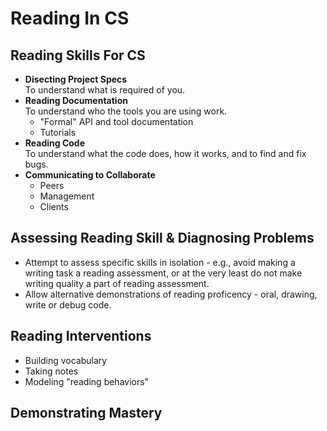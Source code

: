 # Reading In CS

## Reading Skills For CS

* **Disecting Project Specs**  
To understand what is required of you.
* **Reading Documentation**  
To understand who the tools you are using work.
  - "Formal" API and tool documentation
  - Tutorials
* **Reading Code**  
To understand what the code does, how it works, and to find and fix bugs.
* **Communicating to Collaborate**  
  - Peers
  - Management
  - Clients

## Assessing Reading Skill & Diagnosing Problems

* Attempt to assess specific skills in isolation - e.g., avoid making a writing task a reading assessment, or at the very least do not make writing quality a part of reading assessment.
* Allow alternative demonstrations of reading proficency - oral, drawing, write or debug code.

## Reading Interventions

* Building vocabulary
* Taking notes
* Modeling "reading behaviors"

## Demonstrating Mastery
